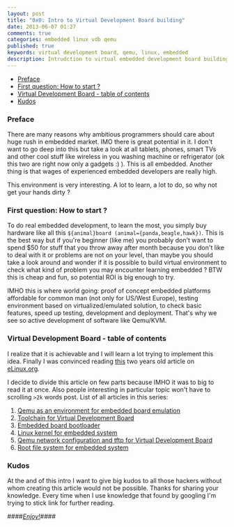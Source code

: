 ```yaml
---
layout: post
title: "0x0: Intro to Virtual Development Board building"
date: 2013-06-07 01:27
comments: true
categories: embedded linux vdb qemu
published: true
keywords: virtual development board, qemu, linux, embedded
description: Intrudction to virtual embedded development board building
---
```


* [Preface](/2013/06/07/intro-to-virtual-development-board-building/#preface)
* [First question: How to start ?](/2013/06/07/intro-to-virtual-development-board-building/#first-question)
* [Virtual Development Board - table of contents](/2013/06/07/intro-to-virtual-development-board-building/#virtual-development-board)
* [Kudos](/2013/06/07/intro-to-virtual-development-board-building/#kudos)

<a id="preface"></a>
### Preface ###
There are many reasons why ambitious programmers should care about huge rush in 
embedded market. IMO there is great potential in it. I don't want to go deep into
this but take a look at all tablets, phones, smart TVs and other cool stuff 
like wireless in you washing machine or refrigerator (ok this two are right now only a gadgets :) ).
This is all embedded. Another thing is that wages of experienced embedded
developers are really high. 

This environment is very interesting. A lot to learn, a lot to do, so why not get 
your hands dirty ?

<a id="first-question"></a>
### First question: How to start ? ###
To do real embedded development, to learn the most, you simply buy hardware like
all this `${animal}board (animal={panda,beagle,hawk})`. This is the best way but 
if you're beginner (like me) you probably don't want to spend $50 for stuff that 
you throw away after month because you don't like to deal with it or problems 
are not on your level, than maybe you should take a look around and wonder if it
is possible to build virtual environment to check what kind of problem you may
encounter learning embedded ? BTW this is cheap and fun, so potential ROI is big 
enough to try.

IMHO this is where world going: proof of concept embedded platforms affordable
for common man (not only for US/West Europe), testing environment based on
virtualized/emulated solution, to check basic features, speed up testing, development
and deployment. That's why we see so active development of software like Qemu/KVM.

<a id="virtual-development-board"></a>
### Virtual Development Board - table of contents ###
I realize that it is achievable and I will learn a lot trying to implement this 
idea. Finally I was convinced reading [this](http://www.elinux.org/Virtual_Development_Board)
two years old article on [eLinux.org](http://www.elinux.org).

I decide to divide this article on few parts because IMHO it was to big to read
it at once. Also people interesting in particular topic won't have to scrolling `>2k`
words post. List of all articles in this series:

1. [Qemu as an environment for embedded board emulation](/2013/06/07/qemu-as-an-environment-for-embedded-board-emulation/)
2. [Toolchain for Virtual Development Board](/2013/06/07/toolchain-for-virtual-development-board/)
3. [Embedded board bootloader](/2013/06/07/embedded-board-bootloader/)
4. [Linux kernel for embedded system](/2013/06/07/linux-kernel-for-embedded-system/)
5. [Qemu network configuration and tftp for Virtual Development Board](/2013/06/07/qemu-network-configuration-and-tftp-for-virtual-development-board/)
6. [Root file system for embedded system](/2013/06/07/root-file-system-for-embedded-system/)

<a id="kudos"></a>
### Kudos ###

At the and of this intro I want to give big kudos to all those hackers without 
whom creating this article would not be possible. Thanks for sharing your 
knowledge. Every time when I use knowledge that found by googling I'm trying
to stick link for further reading.

####[_Enjoy!_](/2013/06/07/qemu-as-an-environment-for-embedded-board-emulation)####

